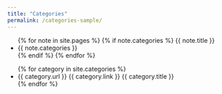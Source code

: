 ```yaml
---
title: "Categories"
permalink: /categories-sample/
---
```


<ul>
    {% for note in site.pages %}
        {% if note.categories %}
        {{ note.title }}
        <li>
            {{ note.categories }}
        </li>
        {% endif %}
    {% endfor %}
</ul>


<ul>
    {% for category in site.categories %}
        <li>
            {{ category.url }} {{ category.link }} {{ category.title }}
        </li>
    {% endfor %}
</ul>
